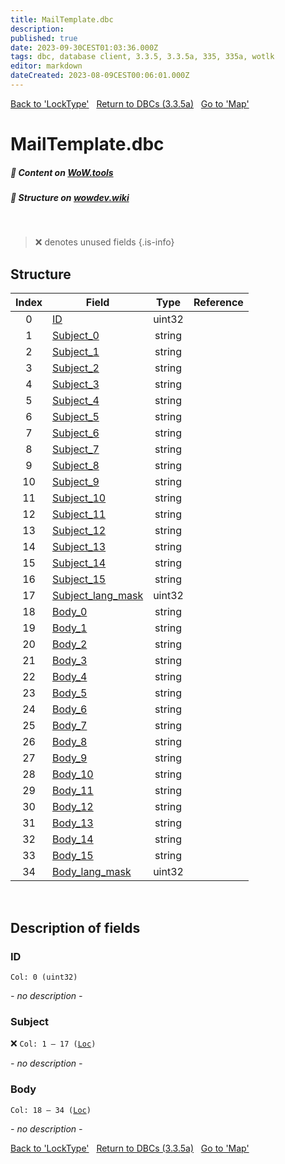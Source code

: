```yaml
---
title: MailTemplate.dbc
description:
published: true
date: 2023-09-30CEST01:03:36.000Z
tags: dbc, database client, 3.3.5, 3.3.5a, 335, 335a, wotlk
editor: markdown
dateCreated: 2023-08-09CEST00:06:01.000Z
---
```

<a href="https://trinitycore.info/files/DBC/335/locktype" class="mt-5 v-btn v-btn--depressed v-btn--flat v-btn--outlined theme--light v-size--default darkblue--text text--lighten-3"><span class="v-btn__content"><i aria-hidden="true" class="v-icon notranslate v-icon--left mdi mdi-arrow-left theme--light"></i><span>Back to 'LockType'</span></span></a>&nbsp;&nbsp;&nbsp;<a href="https://trinitycore.info/files/DBC/335/home" class="mt-5 v-btn v-btn--depressed v-btn--flat v-btn--outlined theme--light v-size--default darkblue--text text--lighten-3"><span class="v-btn__content"><i aria-hidden="true" class="v-icon notranslate v-icon--left mdi mdi-home-outline theme--light"></i><span>Return to DBCs (3.3.5a)</span></span></a>&nbsp;&nbsp;&nbsp;<a href="https://trinitycore.info/files/DBC/335/map" class="mt-5 v-btn v-btn--depressed v-btn--flat v-btn--outlined theme--light v-size--default darkblue--text text--lighten-3"><span class="v-btn__content"><span>Go to 'Map'</span><i aria-hidden="true" class="v-icon notranslate v-icon--right mdi mdi-arrow-right theme--light"></i></span></a>

# MailTemplate.dbc
##### :open_book: Content on [WoW.tools](https://wow.tools/dbc/?dbc=mailtemplate&build=3.3.5.12340)
##### :pencil: Structure on [wowdev.wiki](https://wowdev.wiki/DB/MailTemplate)
&nbsp;

> :x: denotes unused fields
{.is-info}


## Structure

| Index | Field | Type | Reference |
| :---: | --- | :---: | --- |
| 0 | [ID](#id) | uint32 |  |
| 1 | [Subject_0](#subject) | string |  |
| 2 | [Subject_1](#subject) | string |  |
| 3 | [Subject_2](#subject) | string |  |
| 4 | [Subject_3](#subject) | string |  |
| 5 | [Subject_4](#subject) | string |  |
| 6 | [Subject_5](#subject) | string |  |
| 7 | [Subject_6](#subject) | string |  |
| 8 | [Subject_7](#subject) | string |  |
| 9 | [Subject_8](#subject) | string |  |
| 10 | [Subject_9](#subject) | string |  |
| 11 | [Subject_10](#subject) | string |  |
| 12 | [Subject_11](#subject) | string |  |
| 13 | [Subject_12](#subject) | string |  |
| 14 | [Subject_13](#subject) | string |  |
| 15 | [Subject_14](#subject) | string |  |
| 16 | [Subject_15](#subject) | string |  |
| 17 | [Subject_lang_mask](#subject) | uint32 |  |
| 18 | [Body_0](#body) | string |  |
| 19 | [Body_1](#body) | string |  |
| 20 | [Body_2](#body) | string |  |
| 21 | [Body_3](#body) | string |  |
| 22 | [Body_4](#body) | string |  |
| 23 | [Body_5](#body) | string |  |
| 24 | [Body_6](#body) | string |  |
| 25 | [Body_7](#body) | string |  |
| 26 | [Body_8](#body) | string |  |
| 27 | [Body_9](#body) | string |  |
| 28 | [Body_10](#body) | string |  |
| 29 | [Body_11](#body) | string |  |
| 30 | [Body_12](#body) | string |  |
| 31 | [Body_13](#body) | string |  |
| 32 | [Body_14](#body) | string |  |
| 33 | [Body_15](#body) | string |  |
| 34 | [Body_lang_mask](#body) | uint32 |  |
&nbsp;
## Description of fields

### ID
<code>Col: 0 (uint32)</code>

*- no description -*
&nbsp;

### Subject
:x: <code>Col: 1 &ndash; 17 ([Loc](/how-to/localization))</code>

*- no description -*
&nbsp;

### Body
<code>Col: 18 &ndash; 34 ([Loc](/how-to/localization))</code>

*- no description -*
&nbsp;

<a href="https://trinitycore.info/files/DBC/335/locktype" class="mt-5 v-btn v-btn--depressed v-btn--flat v-btn--outlined theme--light v-size--default darkblue--text text--lighten-3"><span class="v-btn__content"><i aria-hidden="true" class="v-icon notranslate v-icon--left mdi mdi-arrow-left theme--light"></i><span>Back to 'LockType'</span></span></a>&nbsp;&nbsp;&nbsp;<a href="https://trinitycore.info/files/DBC/335/home" class="mt-5 v-btn v-btn--depressed v-btn--flat v-btn--outlined theme--light v-size--default darkblue--text text--lighten-3"><span class="v-btn__content"><i aria-hidden="true" class="v-icon notranslate v-icon--left mdi mdi-home-outline theme--light"></i><span>Return to DBCs (3.3.5a)</span></span></a>&nbsp;&nbsp;&nbsp;<a href="https://trinitycore.info/files/DBC/335/map" class="mt-5 v-btn v-btn--depressed v-btn--flat v-btn--outlined theme--light v-size--default darkblue--text text--lighten-3"><span class="v-btn__content"><span>Go to 'Map'</span><i aria-hidden="true" class="v-icon notranslate v-icon--right mdi mdi-arrow-right theme--light"></i></span></a>
